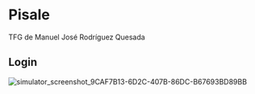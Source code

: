 # Pisale

TFG de Manuel José Rodríguez Quesada

## Login

![simulator_screenshot_9CAF7B13-6D2C-407B-86DC-B67693BD89BB](https://user-images.githubusercontent.com/80096502/173249016-44d21eb0-d9dd-4daf-9151-ea9066b774d7.png)
